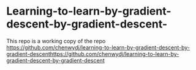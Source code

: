 # Learning-to-learn-by-gradient-descent-by-gradient-descent-
This repo is a working copy of the repo https://github.com/chenwydj/learning-to-learn-by-gradient-descent-by-gradient-descenthttps://github.com/chenwydj/learning-to-learn-by-gradient-descent-by-gradient-descent
